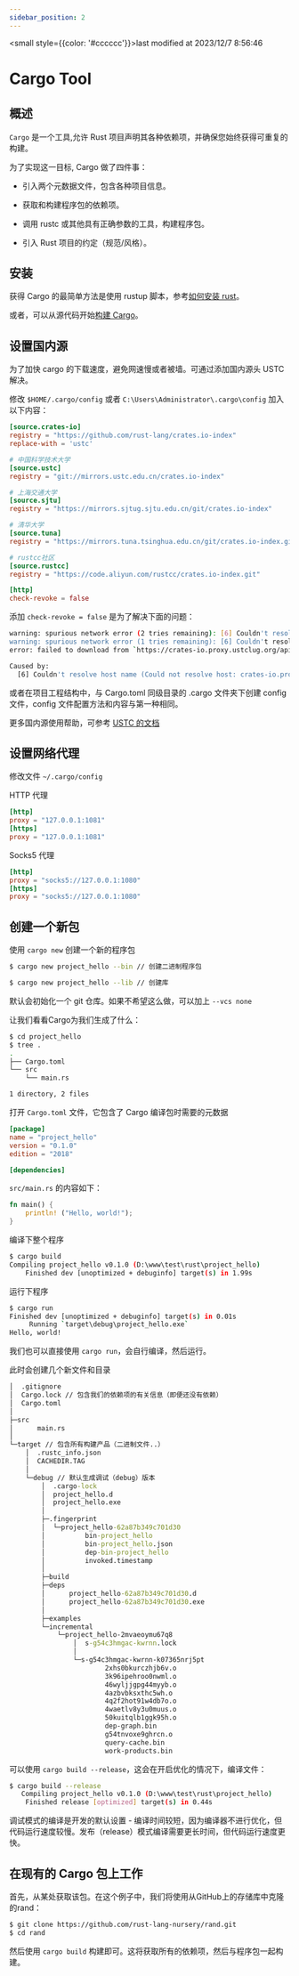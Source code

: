 ```yaml
---
sidebar_position: 2
---
```

    
<small style={{color: '#cccccc'}}>last modified at 2023/12/7 8:56:46</small>
# Cargo Tool

## 概述

`Cargo` 是一个工具,允许 Rust 项目声明其各种依赖项，并确保您始终获得可重复的构建。

为了实现这一目标, Cargo 做了四件事：

- 引入两个元数据文件，包含各种项目信息。

- 获取和构建程序包的依赖项。

- 调用 rustc 或其他具有正确参数的工具，构建程序包。

- 引入 Rust 项目的约定（规范/风格）。

## 安装

获得 Cargo 的最简单方法是使用 rustup 脚本，参考[如何安装 rust](setup.md)。

或者，可以从源代码开始[构建 Cargo](https://github.com/rust-lang/cargo#compiling-from-source)。

## 设置国内源

为了加快 cargo 的下载速度，避免网速慢或者被墙。可通过添加国内源头 USTC 解决。

修改 `$HOME/.cargo/config` 或者 `C:\Users\Administrator\.cargo\config` 加入以下内容：

```toml
[source.crates-io]
registry = "https://github.com/rust-lang/crates.io-index"
replace-with = 'ustc'

# 中国科学技术大学
[source.ustc]
registry = "git://mirrors.ustc.edu.cn/crates.io-index"

# 上海交通大学
[source.sjtu]
registry = "https://mirrors.sjtug.sjtu.edu.cn/git/crates.io-index"

# 清华大学
[source.tuna]
registry = "https://mirrors.tuna.tsinghua.edu.cn/git/crates.io-index.git"

# rustcc社区
[source.rustcc]
registry = "https://code.aliyun.com/rustcc/crates.io-index.git"

[http]
check-revoke = false
```

添加 `check-revoke = false` 是为了解决下面的问题：

```sh
warning: spurious network error (2 tries remaining): [6] Couldn't resolve host name (Could not resolve host: crates-io.proxy.ustclug.org)
warning: spurious network error (1 tries remaining): [6] Couldn't resolve host name (Could not resolve host: crates-io.proxy.ustclug.org)
error: failed to download from `https://crates-io.proxy.ustclug.org/api/v1/crates/serde_test/1.0.126/download`

Caused by:
  [6] Couldn't resolve host name (Could not resolve host: crates-io.proxy.ustclug.org)
```

或者在项目工程结构中，与 Cargo.toml 同级目录的 .cargo 文件夹下创建 config 文件，config 文件配置方法和内容与第一种相同。

更多国内源使用帮助，可参考 [USTC 的文档](http://mirrors.ustc.edu.cn/help/crates.io-index.html)

## 设置网络代理

修改文件 `~/.cargo/config`

HTTP 代理

```toml
[http]
proxy = "127.0.0.1:1081"
[https]
proxy = "127.0.0.1:1081"
```

Socks5 代理

```toml
[http]
proxy = "socks5://127.0.0.1:1080"
[https]
proxy = "socks5://127.0.0.1:1080"

```

## 创建一个新包

使用 `cargo new` 创建一个新的程序包

```sh
$ cargo new project_hello --bin // 创建二进制程序包

$ cargo new project_hello --lib // 创建库

```

默认会初始化一个 git 仓库。如果不希望这么做，可以加上 `--vcs none`

让我们看看Cargo为我们生成了什么：

```sh
$ cd project_hello
$ tree .
.
├── Cargo.toml
└── src
    └── main.rs

1 directory, 2 files
```

打开 `Cargo.toml` 文件，它包含了 Cargo 编译包时需要的元数据

```toml
[package]
name = "project_hello"
version = "0.1.0"
edition = "2018"

[dependencies]
```

`src/main.rs` 的内容如下：

```rs
fn main() {
    println! ("Hello, world!");
}
```

编译下整个程序

```sh
$ cargo build
Compiling project_hello v0.1.0 (D:\www\test\rust\project_hello)
    Finished dev [unoptimized + debuginfo] target(s) in 1.99s

```

运行下程序

```sh
$ cargo run
Finished dev [unoptimized + debuginfo] target(s) in 0.01s
     Running `target\debug\project_hello.exe`
Hello, world!
```

我们也可以直接使用 `cargo run`，会自行编译，然后运行。

此时会创建几个新文件和目录

```cmd
│  .gitignore
│  Cargo.lock // 包含我们的依赖项的有关信息（即便还没有依赖）
│  Cargo.toml
│
├─src
│      main.rs
│
└─target // 包含所有构建产品（二进制文件..）
    │  .rustc_info.json
    │  CACHEDIR.TAG
    │
    └─debug // 默认生成调试（debug）版本
        │  .cargo-lock
        │  project_hello.d
        │  project_hello.exe
        │
        ├─.fingerprint
        │  └─project_hello-62a87b349c701d30
        │          bin-project_hello
        │          bin-project_hello.json
        │          dep-bin-project_hello
        │          invoked.timestamp
        │
        ├─build
        ├─deps
        │      project_hello-62a87b349c701d30.d
        │      project_hello-62a87b349c701d30.exe
        │
        ├─examples
        └─incremental
            └─project_hello-2mvaeoymu67q8
                │  s-g54c3hmgac-kwrnn.lock
                │
                └─s-g54c3hmgac-kwrnn-k07365nrj5pt
                        2xhs0bkurczhjb6v.o
                        3k96ipehroo0nwml.o
                        46wyljjgpg44myyb.o
                        4azbvbksxthc5wh.o
                        4q2f2hot91w4db7o.o
                        4waetlv8y3u0muus.o
                        50kuitqlb1ggk95h.o
                        dep-graph.bin
                        g54tnvoxe9ghrcn.o
                        query-cache.bin
                        work-products.bin
```

可以使用 `cargo build --release`，这会在开启优化的情况下，编译文件：

```sh
$ cargo build --release
   Compiling project_hello v0.1.0 (D:\www\test\rust\project_hello)
    Finished release [optimized] target(s) in 0.44s
```

调试模式的编译是开发的默认设置 - 编译时间较短，因为编译器不进行优化，但代码运行速度较慢。发布（release）模式编译需要更长时间，但代码运行速度更快。

## 在现有的 Cargo 包上工作

首先，从某处获取该包。在这个例子中，我们将使用从GitHub上的存储库中克隆的rand：

```sh
$ git clone https://github.com/rust-lang-nursery/rand.git
$ cd rand
```

然后使用 `cargo build` 构建即可。这将获取所有的依赖项，然后与程序包一起构建。

      